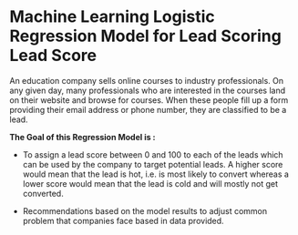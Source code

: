 # Machine Learning Logistic Regression Model for Lead Scoring Lead Score

An education company sells online courses to industry professionals. On any given day, many professionals who are interested in the courses land on their website and browse for courses. When these people fill up a form providing their email address or phone number, they are classified to be a lead.

**The Goal of this Regression Model is :**

- To assign a lead score between 0 and 100 to each of the leads which can be used by the company to target potential leads. A higher score would mean that the lead is hot, i.e. is most likely to convert whereas a lower score would mean that the lead is cold and will mostly not get converted.

- Recommendations based on the model results to adjust common problem that companies face based in data provided.
